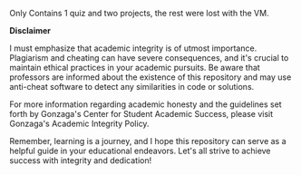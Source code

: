 Only Contains 1 quiz and two projects, the rest were lost with the VM. 



**Disclaimer**


I must emphasize that academic integrity is of utmost importance. Plagiarism and cheating can have severe consequences, and it's crucial to maintain ethical practices in your academic pursuits. Be aware that professors are informed about the existence of this repository and may use anti-cheat software to detect any similarities in code or solutions.

For more information regarding academic honesty and the guidelines set forth by Gonzaga's Center for Student Academic Success, please visit Gonzaga's Academic Integrity Policy.

Remember, learning is a journey, and I hope this repository can serve as a helpful guide in your educational endeavors. Let's all strive to achieve success with integrity and dedication!

